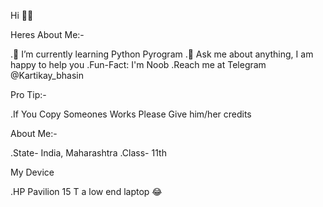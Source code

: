 Hi 👋👋

Heres About Me:-

.🌱 I’m currently learning Python Pyrogram
.💬 Ask me about anything, I am happy to help you
.Fun-Fact: I'm Noob
.Reach me at Telegram @Kartikay_bhasin

Pro Tip:-

.If You Copy Someones Works Please Give him/her credits

About Me:-

.State- India, Maharashtra
.Class- 11th

My Device

.HP Pavilion 15 T a low end laptop 😂
